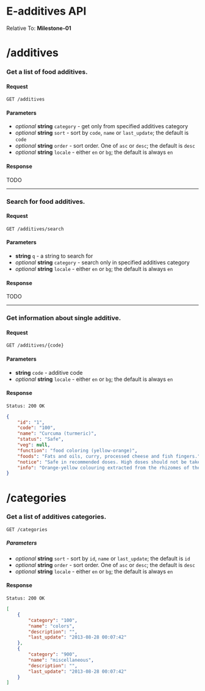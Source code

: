 E-additives API
==================

Relative To: **Milestone-01**

# /additives

### Get a list of food additives.

#### Request

    GET /additives

#### Parameters 

  * *optional* **string** `category` - get only from specified additives category
  * *optional* **string** `sort` - sort by `code`, `name` or `last_update`; the default is `code`
  * *optional* **string** `order` - sort order. One of `asc` or `desc`; the default is `desc`
  * *optional* **string** `locale` - either `en` or `bg`; the default is always `en`

#### Response

TODO

---
### Search for food additives. 

#### Request

    GET /additives/search
    
#### Parameters

  * **string** `q` - a string to search for
  * *optional* **string** `category` - search only in specified additives category
  * *optional* **string** `locale` - either `en` or `bg`; the default is always `en`

#### Response

TODO

---
### Get information about single additive.

#### Request

    GET /additives/{code}

#### Parameters

  * **string** `code` - additive code
  * *optional* **string** `locale` - either `en` or `bg`; the default is always `en`

#### Response

    Status: 200 OK

```json
{
    "id": "1",
    "code": "100",
    "name": "Curcuma (turmeric)",
    "status": "Safe",
    "veg": null,
    "function": "food coloring (yellow-orange)",
    "foods": "Fats and oils, curry, processed cheese and fish fingers.",
    "notice": "Safe in recommended doses. High doses should not be taken by people with gallstones, obstructive jaundice, acute bilious colic or toxic liver disorders.",
    "info": "Orange-yellow colouring extracted from the rhizomes of the turmeric plant."
}
```


# /categories

### Get a list of additives categories.

    GET /categories

##### Parameters

  * *optional* **string** `sort` - sort by `id`, `name` or `last_update`; the default is `id`
  * *optional* **string** `order` - sort order. One of `asc` or `desc`; the default is `desc`
  * *optional* **string**  `locale` - either `en` or `bg`; the default is always `en`

#### Response

    Status: 200 OK

```json
[
    {
        "category": "100",
        "name": "colors",
        "description": "",
        "last_update": "2013-08-28 00:07:42"
    },
    {
        "category": "900",
        "name": "miscellaneous",
        "description": "",
        "last_update": "2013-08-28 00:07:42"
    }
]
```
